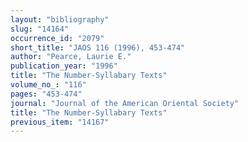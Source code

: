 ```yaml
---
layout: "bibliography"
slug: "14164"
occurrence_id: "2079"
short_title: "JAOS 116 (1996), 453-474"
author: "Pearce, Laurie E."
publication_year: "1996"
title: "The Number-Syllabary Texts"
volume_no_: "116"
pages: "453-474"
journal: "Journal of the American Oriental Society"
title: "The Number-Syllabary Texts"
previous_item: "14167"
---
```

